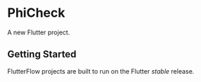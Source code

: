 # PhiCheck

A new Flutter project.

## Getting Started

FlutterFlow projects are built to run on the Flutter _stable_ release.

